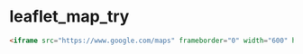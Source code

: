 # leaflet_map_try

```html  
<iframe src="https://www.google.com/maps" frameborder="0" width="600" height="400"></iframe>  
```  
